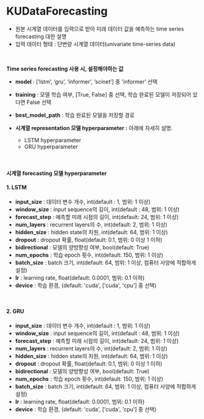 # KUDataForecasting
- 원본 시계열 데이터를 입력으로 받아 미래 데이터 값을 예측하는 time series forecasting 대한 설명
- 입력 데이터 형태 : 단변량 시계열 데이터(univariate time-series data)
<br>

**Time series forecasting 사용 시, 설정해야하는 값**
* **model** : [‘lstm’, ‘gru’, ‘informer’, ‘scinet’] 중 'informer’ 선택
* **training** : 모델 학습 여부, [True, False] 중 선택, 학습 완료된 모델이 저장되어 있다면 False 선택
* **best_model_path** : 학습 완료된 모델을 저장할 경로

* **시계열 representation 모델 hyperparameter :** 아래에 자세히 설명.
  * LSTM hyperparameter 
  * GRU hyperparameter 

<br>

#### 시계열 forecasting 모델 hyperparameter <br>

#### 1. LSTM
- **input_size** : 데이터 변수 개수, int(default : 1, 범위: 1 이상)
- **window_size** : input sequence의 길이, int(default : 48, 범위: 1 이상)
- **forecast_step** : 예측할 미래 시점의 길이, int(default: 24, 범위: 1 이상)
- **num_layers** : recurrent layers의 수, int(default: 2, 범위: 1 이상)
- **hidden_size** : hidden state의 차원, int(default: 64, 범위: 1 이상)
- **dropout** : dropout 확률, float(default: 0.1, 범위: 0 이상 1 이하)
- **bidirectional** : 모델의 양방향성 여부, bool(default: True)
- **num_epochs** : 학습 epoch 횟수, int(default: 150, 범위: 1 이상)
- **batch_size** : batch 크기, int(default: 64, 범위: 1 이상, 컴퓨터 사양에 적합하게 설정)
- **lr** : learning rate, float(default: 0.0001, 범위: 0.1 이하)
- **device** : 학습 환경, (default: 'cuda', ['cuda', 'cpu'] 중 선택)

<br>

#### 2. GRU
- **input_size** : 데이터 변수 개수, int(default : 1, 범위: 1 이상)
- **window_size** : input sequence의 길이, int(default : 48, 범위: 1 이상)
- **forecast_step** : 예측할 미래 시점의 길이, int(default: 24, 범위: 1 이상)
- **num_layers** : recurrent layers의 수, int(default: 2, 범위: 1 이상)
- **hidden_size** : hidden state의 차원, int(default: 64, 범위: 1 이상)
- **dropout** : dropout 확률, float(default: 0.1, 범위: 0 이상 1 이하)
- **bidirectional** : 모델의 양방향성 여부, bool(default: True)
- **num_epochs** : 학습 epoch 횟수, int(default: 150, 범위: 1 이상)
- **batch_size** : batch 크기, int(default: 64, 범위: 1 이상, 컴퓨터 사양에 적합하게 설정)
- **lr** : learning rate, float(default: 0.0001, 범위: 0.1 이하)
- **device** : 학습 환경, (default: 'cuda', ['cuda', 'cpu'] 중 선택)
<br>

